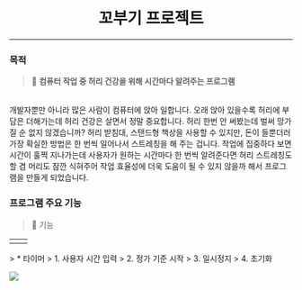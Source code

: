 # <div align ="center"> 꼬부기 프로젝트 </div>
***
### 목적 
> 📌 **컴퓨터 작업 중 허리 건강을 위해 시간마다 알려주는 프로그램**
<br>
개발자뿐만 아니라 많은 사람이 컴퓨터에 앉아 일합니다.
오래 앉아 있을수록 허리에 부담은 더해가는데 허리 건강은 살면서 정말 중요합니다. 
허리 한번 안 써봤는데 벌써 망가질 순 없지 않겠습니까? 허리 받침대, 스탠드형 책상을 사용할 수 있지만, 돈이 들뿐더러 가장 확실한 방법은 한 번씩 일어나서 스트레칭을 해 주는 겁니다.
작업에 집중하다 보면 시간이 훌쩍 지나가는데 사용자가 원하는 시간마다 한 번씩 알려준다면 허리 스트레칭도 할 겸 머리도 잠깐 식혀주어 작업 효율성에 더욱 도움이 될 수 있지 않을까 해서 프로그램을 만들게 되었습니다.


### 프로그램 주요 기능 

> 📌 기능 
<table>
  <tr>
<td> </td>

<td> </td>
    </table>
> * 타이머 
> 1. 사용자 시간 입력 
> 2. 정가 기준 시작 
> 3. 일시정지 
> 4. 초기화 

<a href="https://thelight0804.notion.site/Python-Project-8b62c4996c7949fdb76744557e083546" target="Notion"><img src="https://img.shields.io/badge/Notion-000000?style=flat-square&logo=Notion&logoColor=white"/></a>

